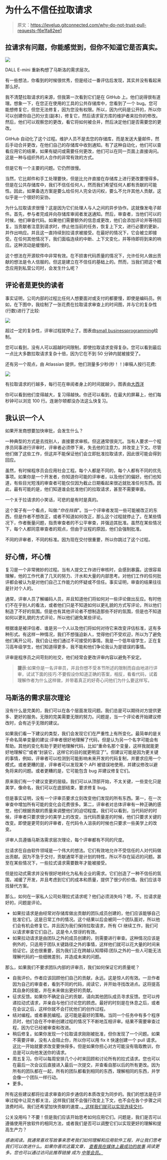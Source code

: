 # 为什么不信任拉取请求

> 原文：<https://levelup.gitconnected.com/why-do-not-trust-pull-requests-f6e1fa82ee1>

## 拉请求有问题，你能感觉到，但你不知道它是否真实。

![](img/54dd8f5df0cd1bb2847cf5fb43187ff8.png)

DALL E-mini 重新构想了马斯洛的需求层次。

有一些想法，你看到的时候很优秀，但是经过一番评估后发现，其实并没有看起来那么好。

我不清楚拉取请求的来源，但我第一次看到它们是在 GitHub 上。他们说得很有道理。想象一下，在您正在使用的工具的公共存储库中，您看到了一个 bug。您可能想修复它，但您无法修复，因为您没有权限。所以，因为代码是公开的，所以你可以创建你自己的分支(副本)，修复它，然后请求官方库的维护者来拉你的修改。然后，他们可以观察您的更改，看它将如何被合并，然后决定他们是否需要您的更改。

GitHub 自动化了这个过程。维护人员不是去您的存储库，而是发送大量邮件，然后手动合并更改，在他们自己的存储库中收到通知。有了这种自动化，他们可以查看应用它的结果，如果有疑问或需要任何更改，他们可以在同一页面上直接询问。这是一种与组织外的人合作的非常有效的方式。

但是它有一个主要的问题。它仍然很慢。

当然，它比邮件和手工处理要快，但是比允许直接在存储库上进行更改要慢得多。但是在公共存储库中，我们不信任任何人，然而我们希望任何人都有贡献的可能性。因此，如果备选方案是要么给任何人完全访问权，要么不允许其他人贡献，这似乎是一个很好的妥协。

为什么拉取请求很慢？这是因为它们处理人与人之间的异步协作。这就像发电子邮件。首先，参与者完成并向存储库审阅者发送通知。然后，审查者，当他们可以的时候，他们审查代码。如果他们需要额外的信息或更改，他们会添加评论并等待回复。当贡献者注意到请求时，停止他当前的任务，恢复上下文，进行必要的更新，并作出响应。并且这一直持续到拉请求被接受。在最好的情况下，它会被立即接受。在任何其他情况下，我们面临连续的中断、上下文变化，并等待即将到来的响应。这种流动是缓慢的。

这个想法在开源软件中非常有效。在不损害代码质量的情况下，允许任何人做出贡献的想法是令人信服的。但这是建立在不信任的基础上的。然而，当我们把这个概念应用到私营公司时，会发生什么呢？

## 评论者是更快的读者

事实证明，公司内部的过程比任何人想要面对或支付的都要慢，即使是编码员。例如，在下图中，我绘制了一张花费在拉取请求审查上的时间图，并与它的复杂性(行数)进行了比较:

![](img/449614bfe4b81ed067f1f9f31f848104.png)

超过一定的复杂性，评审过程就停止了。图表由[small businessprogramming](https://smallbusinessprogramming.com/optimal-pull-request-size/#fn-352-3)绘制。

您可以看到，没有人可以超越时间限制，即使拉取请求变得复杂。您可以看到最后一点比大多数拉取请求复杂十倍，因为它在不到 50 分钟内就被接受了。

还有另一个观点，由 Atlassian 提供，他们测量多少秒(秒！！)审稿人按行花费:

![](img/1bf7de51139576bf081abfd880d98126.png)

有拉取请求的行越多，每行花在审阅者身上的时间就越少。图表由[大西洋](https://www.atlassian.com/blog/2011/07/creating_optimal_reviews)

你可以看到他们变得越大，复习得越快。你还可以看到，在最大的屏幕上，他们每秒钟可以浏览 100 行。连谢尔顿都没办法这么快复习。

## 我认识一个人

如果开发商想要加快审批，会发生什么？

一种典型的方式是去找别人，直接要求审核。但这通常很突兀。当有人要求一个程序员同事进行评审时，评审者必须停下来，失去他的注意力，并改变上下文。尽管他们做了这些工作，但这并不能保证他们会立即批准拉取请求，因此很可能会得到回应。

虽然，有时候程序员会应用社会工程。每个人都是不同的，每个人都有不同的优先事项。如果你是一个开发者，你知道你可能的评审者，以及他们的偏好。他们也知道，有些目光短浅的审查者可能仅仅因为截止日期看起来很近就批准任何东西。因此，最有可能的是，他们知道谁会批准他们的拉取请求，甚至不需要审查。

一个关于拉请求的小笑话，可悲的是有时是真的。

这个案子有一个看点，叫做:“*你在挡我*”。当一个评审者发现一些可能被改正的东西，但是作者不想改正，或者不知道如何改正，那么这个过程就停止了。在某些情况下，作者衡量问题，指责审查者的不公平审查，并强迫其批准。虽然在某些情况下，每个人都同意审查者的观点，但由于议程的原因，他们会强制批准。

不同的评审者，不同的标准。因为现在交付很重要，所以你跳过了这个过程。

## 好心情，坏心情

复习是一个非常微妙的过程。当有人提交工作进行审核时，会感到暴露。这很容易理解，他的工作代表了几天的努力、汗水和大量的内部思考。对他们工作的任何批评都会被认为是对他们自己工作能力的怀疑或不信任。事实证明，审查的结果往往是针对个人的。

通常，评审人员了解编码人员，并且知道他们将如何对一些评论做出反应。有时他们不在乎别人的看法，或者他们只是不知道如何以更礼貌的方式写评论，所以他们制造了不好的氛围。但是也有其他评论者不想制造那些不好的氛围，但是也不知道如何以更礼貌的方式评论，所以他们避免某些评论。

根据谁是被评估者、谁是另一个人以及他们将如何对待它来改变评估标准，这有多种形式。有这样一种情况，我们不想强迫新人，觉得他们不受欢迎，所以为了避免他们离开公司，我们会让他们通过不可接受的事情。我是一个低年级学生，正在复习高年级学生，他们知道得更多，我不能和他们争论我认为是错误的事情。

评审是程序员之间苛刻的社交，他们经常会更改评审内容以避免不安定。

> **提示**:如果你是一名评审员，并且你想不受本节所述的限制而自由地进行评审，试试下面的技巧:不要假设你知道正确的答案，相反，看看代码，试着理解作者为什么这样做，并带着真正的好奇心问他们为什么要这样写。

## 马斯洛的需求层次理论

没有什么是完美的，我们可以在各个层面发现问题。我们总是可以期待对方提供更多、更好的服务。无限的完美需要无限的努力。问题是，当一个评论者开始建议修改时，会有近乎无限的建议。

如果我们看一下建议的类型，我们会发现它们在严重性上有所变化。最简单的是关于命名简单变量的建议:评审者很好地理解了代码，但是认为另一个名字可能会有帮助。其他的变化有助于更好地理解代码，比如“重命名那个变量，这样我就能更好地理解它”或者“封装它，这样它的目的就更明显了”。但建议可能是因为更关键的事情，例如，评审者可以检测到可能影响未来开发的代码复制，并要求应用一个模式。或者更糟的是，评审者可以发现某个 API 被错误地使用，并建议修改以避免将来的问题。或者更糟的是，它可能包含 bug 并建议修复它们。

原来我们有一个建议变更的层级。我们可以从顶部开始，不太关键，一些变化只是美学，像命名，我们可以在底部结束，要求修复 bug。

但是事实证明，没有一个评审员要求立刻改变他们发现的所有东西。第一，在一次审查中增加所有可能的变化会花费很多。第二，评审者对总体评审有一种正确的感觉，他们根据贡献的质量来调整他们的迫切程度。我们可以看到，当代码好的时候，评审者只要求很少的美学上的改变，当代码质量差的时候，他们只要求关键的改变。即使是更苛刻的评审者，在代码令人沮丧的时候也只要求一些美学上的改变。

评审人员遵循马斯洛需求层次理论，每个评审都有不同的尺度。

拉请求在自由软件领域是一个伟大的想法。它们有效地允许不受信任的人对代码做出贡献。因为不急于交付，贡献通常不是计划的特性，所以不存在延迟的问题。甚至在某些情况下，一些拉式请求需要数年才能被接受。

但是拉动式需求并没有很好地转化为私有企业的需求。它们创造了一种不信任的氛围，减缓了开发，并且考虑到它们的成本和质量，提供了很少的价值。我们应该寻找替代方案。

那么，如何在一家私人公司处理拉式请求呢？他们必须消失吗？嗯，不。拉请求是好的，问题是评论。

*   如果拉请求是由经常对存储库做出贡献的团队成员创建的，他们应该能够自己批准它们。这是日常工作的情况。这个结果以后会被同一个团队面对，所以他们会有机会修复它。并且因为我们保持拉取请求，所有 CI 继续工作，我们可以请求审查它们自己，这是令人惊讶的有效。
*   如果拉动请求是由团队之外的成员创建的，则需要进行审查。这种情况应该是例外的，只适用于团队关键路径之外的事情，这样他们就可以花大量的时间来验证它。这也很重要，因为我们正在跨越认知障碍:团队之外的一些人可能无法理解代码的一些细微差别，并造成未来的问题。

那么，如果我们不要求团队内部的评审员，我们如何保证它的质量呢？

*   自我评价。作者应该回顾他们自己的贡献，永远。这是惊人的有效。一旦作者因为自己的审查者，看到不同的代码，阅读它，并开始寻找改进点。这将提高其自身的技能，并在未来做出更好的贡献。
*   征求反馈。如果你不确定自己的贡献，请向其他团队成员寻求反馈。您可以传递拉动式请求，并亲自与他们讨论您的顾虑。最好的时刻是在休息之后，或者在会议之后，这样你就不会打扰他们的创作过程。
*   结对编程。或者暴民编程。这可能是最好的策略。当同一个任务中有多个程序员时，他们会在不中断创建过程的情况下不断地互相评审。结果不需要审查过程，因为它已经被审查和改进。
*   稍后修复。如果你发现一个拉取请求刚刚被批准，但你发现了一个问题。如果不需要评审，没有人会阻止你，所以你可以用 fix it 快速创建一个 pull 请求。这比一开始就要求改变要快得多。但是如果你担心对方可能没有吸取教训，你总是可以向他发送你的请求。
*   周五复习。你可以每周安排几个小时来回顾和讨论所有的拉式请求。您也可以在最后一次会议后直接进入最后一次提交，并查看自那以后的所有更改。因为所有的团队都在一起，所有的团队都看到相同的东西，理解相同的东西，并学会像一个团队一样行动。
*   更多。

所有这些建议都将拉请求审查的异步通信的本质改变为同步的。我们的想法是在评审过程中让双方都关注，这样我们就不会强行改变上下文，也不会在各个步骤之间浪费时间。我们还希望加快贡献的速度，[，这样我们就可以实现连续交付](https://www.youtube.com/watch?v=ASOSEiJCyEM)。

公关没用吗？不要！但是我们应该开始思考如何应用它们。问题是，我们是否可以遵循使用开放软件的相同方法，或者我们是否可以调整它们以实现更好的理解和提高生产力？

*感谢阅读。我通常喜欢写故事来思考我们如何理解和应用软件工程，并让我们思考我们可以改进什么。如果你喜欢这篇文章，* [*查看我在媒体上最成功的故事*](https://drpicox.medium.com/my-most-viewed-stories-95b5d96ade0e) *阅读更多。您也可以通过访问此推荐链接* *成为* [*中等会员。*](https://drpicox.medium.com/membership)
